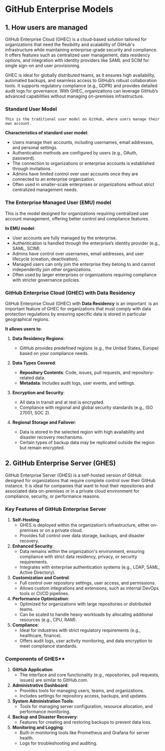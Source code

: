 
# GitHub Enterprise Models

## 1. How users are managed
GitHub Enterprise Cloud (GHEC) is a cloud-based solution tailored for organizations that need the flexibility and scalability of GitHub's infrastructure while maintaining enterprise-grade security and compliance. It offers features such as centralized user management, data residency options, and integration with identity providers like SAML and SCIM for single sign-on and user provisioning. 

GHEC is ideal for globally distributed teams, as it ensures high availability, automated backups, and seamless access to GitHub’s robust collaboration tools. It supports regulatory compliance (e.g., GDPR) and provides detailed audit logs for governance. With GHEC, organizations can leverage GitHub’s advanced capabilities without managing on-premises infrastructure.

###  Standard User Model

	This is the traditional user model on GitHub, where users manage their own account.

**Characteristics of standard user model**:
- Users manage their accounts, including usernames, email addresses, and personal settings.
- Authentication methods are configured by users (e.g., OAuth, password).
- The connection to organizations or enterprise accounts is established through invitations.
- Admins have limited control over user accounts once they are connected to an enterprise organization.
- Often used in smaller-scale enterprises or organizations without strict centralized management needs.


###  The Enterprise Managed User (EMU) model

This is the model designed for organizations requiring centralized user account management, offering better control and compliance features.

**In EMU model**:
- User accounts are fully managed by the enterprise.
- Authentication is handled through the enterprise’s identity provider (e.g., SAML, SCIM).
- Admins have control over usernames, email addresses, and user lifecycle (creation, deactivation).
- Managed users can only join the enterprise they belong to and cannot independently join other organizations.
- Often used by larger enterprises or organizations requiring compliance with stricter governance policies.



###  GitHub Enterprise Cloud (GHEC) with **Data Residency**

GitHub Enterprise Cloud (GHEC) with **Data Residency** is an important  is an important feature of GHEC for organizations that must comply with data protection regulations by ensuring specific data is stored in particular geographical regions.

**It allows users to**: 

1. **Data Residency Regions**:    
    - GitHub provides predefined regions (e.g., the United States, Europe)  based on your compliance needs.
     
2. **Data Types Covered**:    
    - **Repository Contents**: Code, issues, pull requests, and repository-related data.
    - **Metadata**: Includes audit logs, user events, and settings.
    
3. **Encryption and Security**:
    - All data in transit and at rest is encrypted.
    - Compliance with regional and global security standards (e.g., ISO 27001, SOC 2).

4. **Regional Storage and Failover**:
    - Data is stored in the selected region with high availability and disaster recovery mechanisms.
    - Certain types of backup data may be replicated outside the region but remain encrypted.

## 2. GitHub Enterprise Server (GHES)


GitHub Enterprise Server (GHES) is a self-hosted version of GitHub designed for organizations that require complete control over their GitHub instance. It is ideal for companies that want to host their repositories and associated data on-premises or in a private cloud environment for compliance, security, or performance reasons.

### Key Features of GitHub Enterprise Server

1. **Self-Hosting**:    
    - GHES is deployed within the organization’s infrastructure, either on-premises or on a private cloud.
    - Provides full control over data storage, backups, and disaster recovery.
2. **Enhanced Security**:    
    - Data remains within the organization's environment, ensuring compliance with strict data residency, privacy, or security requirements.
    - Integrates with enterprise authentication systems (e.g., LDAP, SAML, Active Directory).
3. **Customization and Control**:    
    - Full control over repository settings, user access, and permissions.
    - Allows custom integrations and extensions, such as internal DevOps tools or CI/CD pipelines.
4. **Performance Optimization**:    
    - Optimized for organizations with large repositories or distributed teams.
    - Can be scaled to handle heavy workloads by allocating additional resources (e.g., CPU, RAM).
5. **Compliance**:    
    - Ideal for industries with strict regulatory requirements (e.g., healthcare, finance).
    - Offers audit logs, user activity monitoring, and data encryption to meet compliance standards.
    
### Components of GHES**

1. **GitHub Application**:
    - The interface and core functionality (e.g., repositories, pull requests, issues) are similar to GitHub.com.
2. **Administrative Dashboard**:
    - Provides tools for managing users, teams, and organizations.
    - Includes settings for repository access, backups, and updates.
3. **System Administration Tools**:
    - Tools for managing server configuration, resource allocation, and performance monitoring.
4. **Backup and Disaster Recovery**:
    - Features for creating and restoring backups to prevent data loss.
5. **Monitoring and Logging**:
    - Built-in monitoring tools like Prometheus and Grafana for server health.
    - Logs for troubleshooting and auditing.
